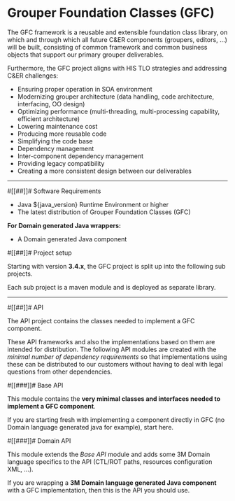 # Grouper Foundation Classes (GFC)

  The GFC framework is a reusable and extensible foundation class library, on which and through
  which all future C&amp;ER components (groupers, editors, ...) will be built, consisting of common framework and common 
  business objects that support our primary grouper deliverables.
  
  
  Furthermore, the GFC project aligns with HIS TLO strategies and addressing C&amp;ER challenges:

  - Ensuring proper operation in SOA environment
  - Modernizing grouper architecture (data handling, code architecture, interfacing, OO design)
  - Optimizing performance (multi-threading, multi-processing capability, efficient architecture)
  - Lowering maintenance cost
  - Producing more reusable code
  - Simplifying the code base
  - Dependency management
  - Inter-component dependency management
  - Providing legacy compatibility
  - Creating a more consistent design between our deliverables


-------------------------


#[[##]]# Software Requirements

  - Java ${java_version} Runtime Environment or higher
  - The latest distribution of Grouper Foundation Classes (GFC)
  
**For Domain generated Java wrappers:** 

  - A Domain generated Java component


#[[##]]# Project setup

  Starting with version **3.4.x**, the GFC project is split up into the following sub projects.
  
  Each sub project is a maven module and is deployed as separate library.


------------------------------


#[[##]]# API

  The API project contains the classes needed to implement a GFC component.
	
  These API frameworks and also the implementations based on them are intended for distribution. The 
  following API modules are created with the *minimal number of dependency requirements* so that implementations 
  using these can be distributed to our customers without having to deal with legal questions from 
  other dependencies.
  		

#[[###]]# Base API

  This module contains the **very minimal classes and interfaces needed to implement a GFC component**.

  If you are starting fresh with implementing a component directly in GFC (no Domain language generated java 
  for example), start here.
  

#[[###]]# Domain API

  This module extends the *Base API* module and adds some 3M Domain language specifics to the API (CTL/ROT paths, 
  resources configuration XML, ...).
	
  If you are wrapping a **3M Domain language generated Java component** with a GFC implementation, then 
  this is the API you should use.


